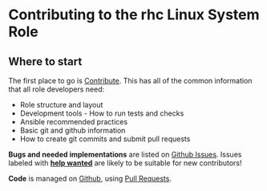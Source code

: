 # Contributing to the rhc Linux System Role

## Where to start

The first place to go is [Contribute](https://linux-system-roles.github.io/contribute.html).
This has all of the common information that all role developers need:

* Role structure and layout
* Development tools - How to run tests and checks
* Ansible recommended practices
* Basic git and github information
* How to create git commits and submit pull requests

**Bugs and needed implementations** are listed on
[Github Issues](https://github.com/linux-system-roles/rhc/issues).
Issues labeled with
[**help wanted**](https://github.com/linux-system-roles/rhc/issues?q=is%3Aissue+is%3Aopen+label%3A%22help+wanted%22)
are likely to be suitable for new contributors!

**Code** is managed on [Github](https://github.com/linux-system-roles/rhc), using
[Pull Requests](https://help.github.com/en/github/collaborating-with-issues-and-pull-requests/about-pull-requests).
